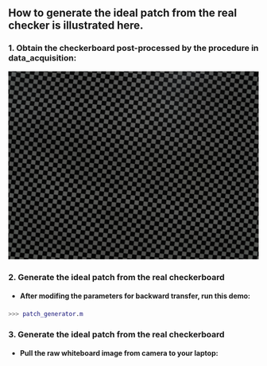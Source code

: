 ## How to generate the ideal patch from the real checker is illustrated here.

### 1. Obtain the checkerboard post-processed by the procedure in data_acquisition:

<div align=center>
<img src = "https://github.com/TanGeeGo/DegradationTransfer/blob/main/backward_transfer/data/IMG_20211229_141728.jpg">
</div>

### 2. Generate the ideal patch from the real checkerboard

* #### After modifing the parameters for backward transfer, run this demo:

```matlab
>>> patch_generator.m
```

### 3. Generate the ideal patch from the real checkerboard

* #### Pull the raw whiteboard image from camera to your laptop:
